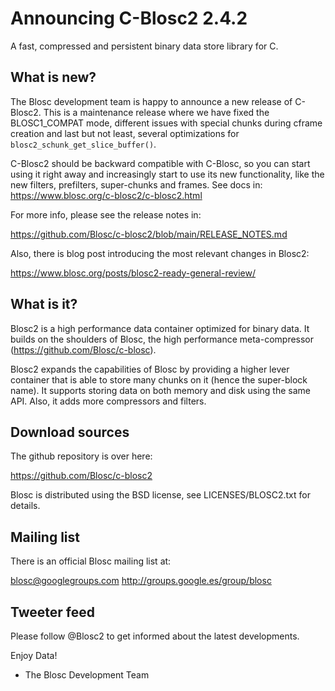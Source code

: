 # Announcing C-Blosc2 2.4.2
A fast, compressed and persistent binary data store library for C.

## What is new?

The Blosc development team is happy to announce a new release of C-Blosc2.
This is a maintenance release where we have fixed the BLOSC1_COMPAT mode,
different issues with special chunks during cframe creation and last but not
least, several optimizations for `blosc2_schunk_get_slice_buffer()`.

C-Blosc2 should be backward compatible with C-Blosc, so you can start using
it right away and increasingly start to use its new functionality, like the
new filters, prefilters, super-chunks and frames.
See docs in: https://www.blosc.org/c-blosc2/c-blosc2.html

For more info, please see the release notes in:

https://github.com/Blosc/c-blosc2/blob/main/RELEASE_NOTES.md

Also, there is blog post introducing the most relevant changes in Blosc2:

https://www.blosc.org/posts/blosc2-ready-general-review/

## What is it?

Blosc2 is a high performance data container optimized for binary data.
It builds on the shoulders of Blosc, the high performance meta-compressor
(https://github.com/Blosc/c-blosc).

Blosc2 expands the capabilities of Blosc by providing a higher lever
container that is able to store many chunks on it (hence the super-block name).
It supports storing data on both memory and disk using the same API.
Also, it adds more compressors and filters.

## Download sources

The github repository is over here:

https://github.com/Blosc/c-blosc2

Blosc is distributed using the BSD license, see LICENSES/BLOSC2.txt
for details.

## Mailing list

There is an official Blosc mailing list at:

blosc@googlegroups.com
http://groups.google.es/group/blosc

## Tweeter feed

Please follow @Blosc2 to get informed about the latest developments.


Enjoy Data!
- The Blosc Development Team
